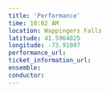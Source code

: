```yaml
---
title: 'Performance'
time: 10:02 AM
location: Wappingers Falls
latitude: 41.5964825
longitude: -73.91097
performance_url: 
ticket_information_url: 
ensemble: 
conductor: 
---
```

